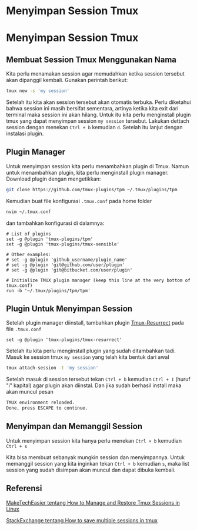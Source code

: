 # Menyimpan Session Tmux


# Menyimpan Session Tmux

## Membuat Session Tmux Menggunakan Nama

Kita perlu menamakan session agar memudahkan ketika session tersebut akan dipanggil kembali.
Gunakan perintah berikut:
```bash
tmux new -s 'my session'
```
Setelah itu kita akan session tersebut akan otomatis terbuka. Perlu diketahui bahwa session
ini masih bersifat sementara, artinya ketika kita exit dari terminal maka session ini akan
hilang. Untuk itu kita perlu menginstall plugin tmux yang dapat menyimpan session
`my session` tersebut. Lakukan dettach session dengan menekan `Ctrl + b` kemudian `d`.
Setelah itu lanjut dengan instalasi plugin.

## Plugin Manager

Untuk menyimpan session kita perlu menambahkan plugin di Tmux. Namun untuk menambahkan
plugin, kita perlu menginstall plugin manager. Download plugin dengan mengetikkan:
```bash
git clone https://github.com/tmux-plugins/tpm ~/.tmux/plugins/tpm
```

Kemudian buat file konfigurasi `.tmux.conf` pada home folder
```bash
nvim ~/.tmux.conf
```
dan tambahkan konfigurasi di dalamnya:
```
# List of plugins
set -g @plugin 'tmux-plugins/tpm'
set -g @plugin 'tmux-plugins/tmux-sensible'
 
# Other examples:
# set -g @plugin 'github_username/plugin_name'
# set -g @plugin 'git@github.com/user/plugin'
# set -g @plugin 'git@bitbucket.com/user/plugin'
 
# Initialize TMUX plugin manager (keep this line at the very bottom of tmux.conf)
run -b '~/.tmux/plugins/tpm/tpm'
```

## Plugin Untuk Menyimpan Session
Setelah plugin manager diinstall, tambahkan plugin
[Tmux-Resurrect](https://github.com/tmux-plugins/tmux-resurrect) pada file `.tmux.conf`
```
set -g @plugin 'tmux-plugins/tmux-resurrect'
```
Setelah itu kita perlu menginstall plugin yang sudah ditambahkan tadi. Masuk ke session
tmux `my session` yang telah kita bentuk dari awal
```bash
tmux attach-session -t 'my session'
```
Setelah masuk di session tersebut tekan `Ctrl + b` kemudian `Ctrl + I` (huruf "i" kapital) agar
plugin akan diinstal. Dan jika sudah berhasil install maka akan muncul pesan
```bash
TMUX environment reloaded.
Done, press ESCAPE to continue.
```

## Menyimpan dan Memanggil Session
Untuk menyimpan session kita hanya perlu menekan `Ctrl + b` kemudian `Ctrl + s`

Kita bisa membuat sebanyak mungkin session dan menyimpannya. Untuk memanggil session yang
kita inginkan tekan `Ctrl + b` kemudian `s`, maka list session yang sudah disimpan akan
muncul dan dapat dibuka kembali.
## Referensi

[MakeTechEasier tentang How to Manage and Restore Tmux Sessions in Linux](https://www.maketecheasier.com/manage-restore-tmux-sessions-linux/)

[StackExchange tentang How to save multiple sessions in tmux](https://superuser.com/questions/1010075/how-to-save-multiple-sessions-in-tmux/1287933#1287933)

